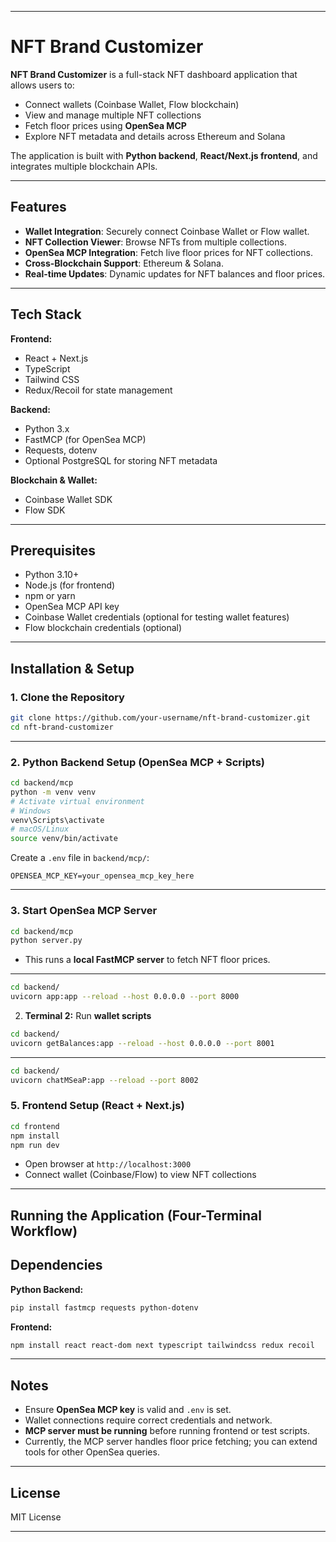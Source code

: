 
---

# NFT Brand Customizer

**NFT Brand Customizer** is a full-stack NFT dashboard application that allows users to:

* Connect wallets (Coinbase Wallet, Flow blockchain)
* View and manage multiple NFT collections
* Fetch floor prices using **OpenSea MCP**
* Explore NFT metadata and details across Ethereum and Solana

The application is built with **Python backend**, **React/Next.js frontend**, and integrates multiple blockchain APIs.

---

## Features

* **Wallet Integration**: Securely connect Coinbase Wallet or Flow wallet.
* **NFT Collection Viewer**: Browse NFTs from multiple collections.
* **OpenSea MCP Integration**: Fetch live floor prices for NFT collections.
* **Cross-Blockchain Support**: Ethereum & Solana.
* **Real-time Updates**: Dynamic updates for NFT balances and floor prices.

---

## Tech Stack

**Frontend:**

* React + Next.js
* TypeScript
* Tailwind CSS
* Redux/Recoil for state management

**Backend:**

* Python 3.x
* FastMCP (for OpenSea MCP)
* Requests, dotenv
* Optional PostgreSQL for storing NFT metadata

**Blockchain & Wallet:**

* Coinbase Wallet SDK
* Flow SDK

---

## Prerequisites

* Python 3.10+
* Node.js (for frontend)
* npm or yarn
* OpenSea MCP API key
* Coinbase Wallet credentials (optional for testing wallet features)
* Flow blockchain credentials (optional)

---

## Installation & Setup

### 1. Clone the Repository

```bash
git clone https://github.com/your-username/nft-brand-customizer.git
cd nft-brand-customizer
```

---

### 2. Python Backend Setup (OpenSea MCP + Scripts)

```bash
cd backend/mcp
python -m venv venv
# Activate virtual environment
# Windows
venv\Scripts\activate
# macOS/Linux
source venv/bin/activate

```

Create a `.env` file in `backend/mcp/`:

```env
OPENSEA_MCP_KEY=your_opensea_mcp_key_here
```

---

### 3. Start OpenSea MCP Server

```bash
cd backend/mcp
python server.py
```

* This runs a **local FastMCP server** to fetch NFT floor prices.

---




```bash
cd backend/
uvicorn app:app --reload --host 0.0.0.0 --port 8000
```

2. **Terminal 2:** Run **wallet scripts** 
```bash
cd backend/
uvicorn getBalances:app --reload --host 0.0.0.0 --port 8001
```

---

```bash
cd backend/
uvicorn chatMSeaP:app --reload --port 8002
```
### 5. Frontend Setup (React + Next.js)

```bash
cd frontend
npm install
npm run dev
```

* Open browser at `http://localhost:3000`
* Connect wallet (Coinbase/Flow) to view NFT collections

---

## Running the Application (Four-Terminal Workflow)


## Dependencies

**Python Backend:**

```bash
pip install fastmcp requests python-dotenv
```

**Frontend:**

```bash
npm install react react-dom next typescript tailwindcss redux recoil
```

---

## Notes

* Ensure **OpenSea MCP key** is valid and `.env` is set.
* Wallet connections require correct credentials and network.
* **MCP server must be running** before running frontend or test scripts.
* Currently, the MCP server handles floor price fetching; you can extend tools for other OpenSea queries.

---

## License

MIT License

---



